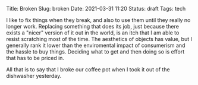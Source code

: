 Title: Broken
Slug: broken
Date: 2021-03-31 11:20
Status: draft
Tags: tech


I like to fix things when they break, and also to use them until they really no longer work.
Replacing something that does its job, just because there exists a "nicer" version of it
out in the world, is an itch that I am able to resist scratching most of the time. The 
aesthetics of objects has value, but I generally rank it lower than the enviromental
impact of consumerism and the hassle to buy things. Deciding what to get and then doing so
is effort that has to be priced in.

All that is to say that I broke our coffee pot when I took it out of the dishwasher yesterday.




